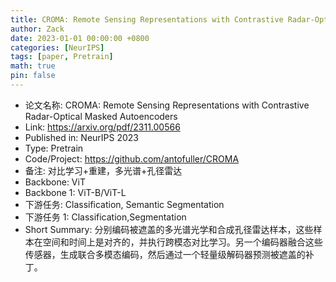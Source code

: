 ```yaml
---
title: CROMA: Remote Sensing Representations with Contrastive Radar-Optical Masked Autoencoders
author: Zack
date: 2023-01-01 00:00:00 +0800
categories: [NeurIPS]
tags: [paper, Pretrain]
math: true
pin: false
---
```

- 论文名称: CROMA: Remote Sensing Representations with Contrastive Radar-Optical Masked Autoencoders
- Link: https://arxiv.org/pdf/2311.00566
- Published in: NeurIPS 2023
- Type: Pretrain
- Code/Project: https://github.com/antofuller/CROMA
- 备注: 对比学习+重建，多光谱+孔径雷达
- Backbone: ViT
- Backbone 1: ViT-B/ViT-L
- 下游任务: Classification, Semantic Segmentation
- 下游任务 1: Classification,Segmentation
- Short Summary: 分别编码被遮盖的多光谱光学和合成孔径雷达样本，这些样本在空间和时间上是对齐的，并执行跨模态对比学习。另一个编码器融合这些传感器，生成联合多模态编码，然后通过一个轻量级解码器预测被遮盖的补丁。
